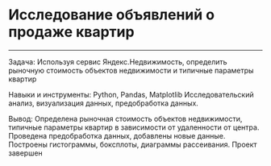 # Исследование объявлений о продаже квартир
*** 
Задача: Используя сервис Яндекс.Недвижимость, определить рыночную стоимость объектов недвижимости и типичные параметры квартир

Навыки и инструменты: Python, Pandas, Matplotlib Исследовательский анализ, визуализация данных, предобработка данных.

Вывод: Определена рыночная стоимость объектов недвижимости, типичные параметры квартир в зависимости от удаленности от центра. Проведена предобработка данных, добавлены новые данные. Построены гистограммы, боксплоты, диаграммы рассеивания. Проект завершен
